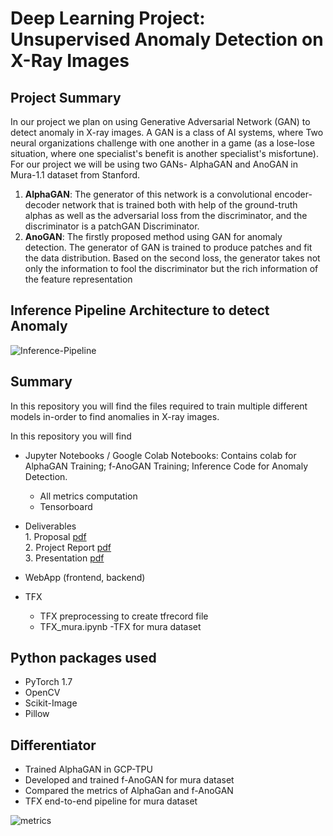 # Deep Learning Project: Unsupervised Anomaly Detection on X-Ray Images
## Project Summary
In our project we plan on using Generative Adversarial Network (GAN) to detect anomaly in X-ray images. A GAN is a class of AI systems, where Two neural organizations challenge with one another in a game (as a lose-lose situation, where one specialist's benefit is another specialist's misfortune). For our project we will be using two GANs- AlphaGAN and AnoGAN in Mura-1.1 dataset from Stanford.

1. **AlphaGAN**: The generator of this network is a convolutional encoder-decoder network that is trained both with help of the ground-truth alphas as well as the adversarial loss from the discriminator, and the discriminator is a patchGAN Discriminator.
2. **AnoGAN**: The firstly proposed method using GAN for anomaly detection. The generator of GAN is trained to produce patches and fit the data distribution. Based on the second loss, the generator takes not only the information to fool the discriminator but the rich information of the feature representation

## Inference Pipeline Architecture to detect Anomaly
![Inference-Pipeline](https://github.com/plodha/CMPE-297-DeepLearning/blob/main/Deliverables/Inference_Pipeline.png)

## Summary
In this repository you will find the files required to train multiple different models in-order to find anomalies in X-ray images.

In this repository you will find
  - Jupyter Notebooks / Google Colab Notebooks: Contains colab for AlphaGAN Training; f-AnoGAN Training; Inference Code for Anomaly Detection. 
      - All metrics computation
      - Tensorboard
      
  - Deliverables<br/>
         1. Proposal [pdf](https://github.com/plodha/CMPE-297-DeepLearning/blob/main/Deliverables/Project%20Proposal%20-%20TheMeanSquares.pdf)<br/>
         2. Project Report [pdf](https://github.com/plodha/CMPE-297-DeepLearning/blob/main/Deliverables/X-Ray%20Anomaly%20Detection%20Project%20Paper.pdf)<br/>
         3. Presentation [pdf](https://github.com/plodha/CMPE-297-DeepLearning/blob/main/Deliverables/CMPE%20297%20Deep%20Learning%20Project.pdf)<br/>
  - WebApp (frontend, backend)
  - TFX
    - TFX preprocessing to create tfrecord file
    - TFX_mura.ipynb -TFX for mura dataset
    
## Python packages used
* PyTorch 1.7
* OpenCV
* Scikit-Image
* Pillow

## Differentiator
* Trained AlphaGAN in GCP-TPU 
* Developed and trained f-AnoGAN for mura dataset
* Compared the metrics of AlphaGan and f-AnoGAN
* TFX end-to-end pipeline for mura dataset

![metrics](https://github.com/plodha/CMPE-297-DeepLearning/blob/main/Deliverables/metrics.png)
